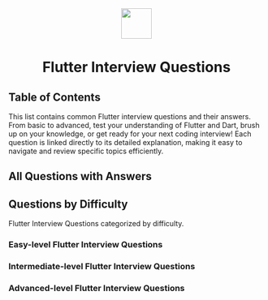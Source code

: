 <div align="center">
  <img height="60" src="https://img.icons8.com/color/256/flutter.png">
  <h1>Flutter Interview Questions</h1>
</div>

## Table of Contents

This list contains common Flutter interview questions and their answers. From basic to advanced, test your understanding of Flutter and Dart, brush up on your knowledge, or get ready for your next coding interview! Each question is linked directly to its detailed explanation, making it easy to navigate and review specific topics efficiently.

<!-- QUESTIONS:TOC:START -->


<!-- QUESTIONS:TOC:END -->

## All Questions with Answers

<!-- QUESTIONS:ALL:START -->



<!-- QUESTIONS:ALL:END -->

## Questions by Difficulty

Flutter Interview Questions categorized by difficulty.

### Easy-level Flutter Interview Questions

<!-- QUESTIONS:EASY:START -->



<!-- QUESTIONS:EASY:END -->

### Intermediate-level Flutter Interview Questions

<!-- QUESTIONS:INTERMEDIATE:START -->



<!-- QUESTIONS:INTERMEDIATE:END -->

### Advanced-level Flutter Interview Questions

<!-- QUESTIONS:ADVANCED:START -->



<!-- QUESTIONS:ADVANCED:END -->

